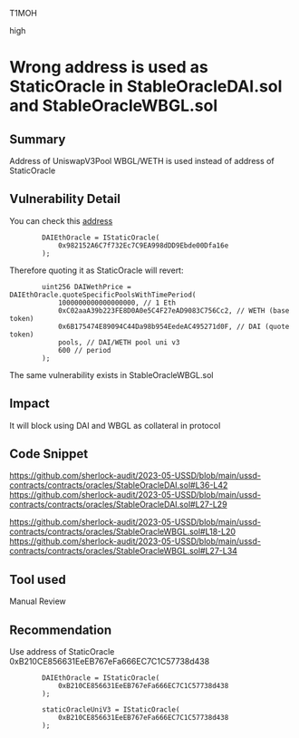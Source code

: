 T1MOH

high

# Wrong address is used as StaticOracle in StableOracleDAI.sol and StableOracleWBGL.sol

## Summary
Address of UniswapV3Pool WBGL/WETH is used instead of address of StaticOracle

## Vulnerability Detail
You can check this [address](https://etherscan.io/address/0x982152A6C7f732Ec7C9EA998dDD9Ebde00Dfa16e)
```solidity
        DAIEthOracle = IStaticOracle(
            0x982152A6C7f732Ec7C9EA998dDD9Ebde00Dfa16e
        );
```
Therefore quoting it as StaticOracle will revert:
```solidity
        uint256 DAIWethPrice = DAIEthOracle.quoteSpecificPoolsWithTimePeriod(
            1000000000000000000, // 1 Eth
            0xC02aaA39b223FE8D0A0e5C4F27eAD9083C756Cc2, // WETH (base token)
            0x6B175474E89094C44Da98b954EedeAC495271d0F, // DAI (quote token)
            pools, // DAI/WETH pool uni v3
            600 // period
        );
```

The same vulnerability exists in StableOracleWBGL.sol

## Impact
It will block using DAI and WBGL as collateral in protocol

## Code Snippet
https://github.com/sherlock-audit/2023-05-USSD/blob/main/ussd-contracts/contracts/oracles/StableOracleDAI.sol#L36-L42
https://github.com/sherlock-audit/2023-05-USSD/blob/main/ussd-contracts/contracts/oracles/StableOracleDAI.sol#L27-L29

https://github.com/sherlock-audit/2023-05-USSD/blob/main/ussd-contracts/contracts/oracles/StableOracleWBGL.sol#L18-L20
https://github.com/sherlock-audit/2023-05-USSD/blob/main/ussd-contracts/contracts/oracles/StableOracleWBGL.sol#L27-L34

## Tool used

Manual Review

## Recommendation
Use address of StaticOracle
0xB210CE856631EeEB767eFa666EC7C1C57738d438
```solidity
        DAIEthOracle = IStaticOracle(
            0xB210CE856631EeEB767eFa666EC7C1C57738d438
        );
```
```solidity
        staticOracleUniV3 = IStaticOracle(
            0xB210CE856631EeEB767eFa666EC7C1C57738d438
        );
```